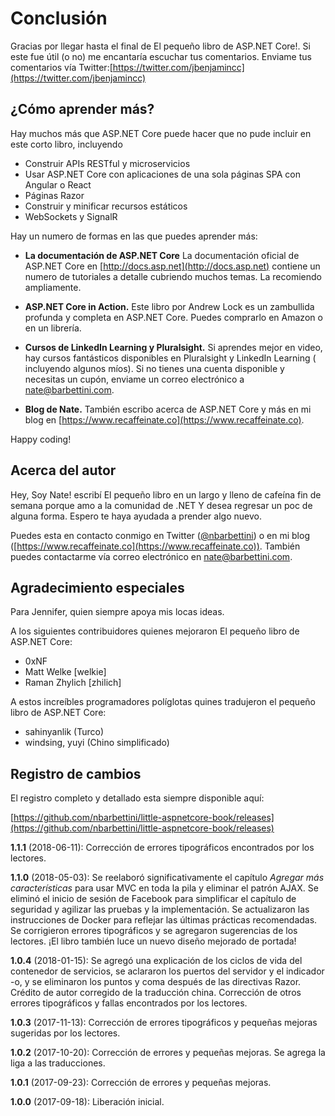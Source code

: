 # Conclusión

Gracias por llegar hasta el final de El pequeño libro de ASP.NET Core!. Si este fue útil (o no) me encantaría escuchar tus comentarios. Enviame tus comentarios vía Twitter:[https://twitter.com/jbenjamincc](https://twitter.com/jbenjamincc)

## ¿Cómo aprender más?

Hay muchos más que ASP.NET Core puede hacer que no pude incluir en este corto libro, incluyendo

* Construir APIs RESTful y microservicios
* Usar ASP.NET Core con aplicaciones de una sola páginas SPA con Angular o React
* Páginas Razor
* Construir y minificar recursos estáticos
* WebSockets y SignalR

Hay un numero de formas en las que puedes aprender más:

* **La documentación de ASP.NET Core** La documentación oficial de ASP.NET Core en [http://docs.asp.net](http://docs.asp.net) contiene un numero de tutoriales a detalle cubriendo muchos temas. La recomiendo ampliamente.

* **ASP.NET Core in Action.** Este libro por Andrew Lock es un zambullida profunda y completa en ASP.NET Core. Puedes comprarlo en Amazon o en un librería.

* **Cursos de LinkedIn Learning y Pluralsight.** Si aprendes mejor en video, hay cursos fantásticos disponibles en Pluralsight y LinkedIn Learning ( incluyendo algunos míos). Si no tienes una cuenta disponible y necesitas un cupón, enviame un correo electrónico a nate@barbettini.com.

* **Blog de Nate.** También escribo acerca de ASP.NET Core y más en mi blog en [https://www.recaffeinate.co](https://www.recaffeinate.co).

Happy coding!

## Acerca del autor

Hey, Soy Nate! escribí El pequeño libro en un largo y lleno de cafeína fin de semana porque amo a la comunidad de .NET Y desea regresar un poc de alguna forma. Espero te haya ayudada a prender algo nuevo.

Puedes esta en contacto conmigo en Twitter ([@nbarbettini](https://twitter.com/nbarbettini)) o en mi blog ([https://www.recaffeinate.co](https://www.recaffeinate.co)). También puedes contactarme vía correo electrónico en nate@barbettini.com.

## Agradecimiento especiales

Para Jennifer, quien siempre apoya mis locas ideas.

A los siguientes contribuidores quienes mejoraron El pequeño libro de ASP.NET Core:

* 0xNF
* Matt Welke [welkie]
* Raman Zhylich [zhilich]

A estos increíbles programadores políglotas quines tradujeron el pequeño libro de ASP.NET Core:

* sahinyanlik (Turco)
* windsing, yuyi (Chino simplificado)

## Registro de cambios

El registro completo y detallado esta siempre disponible aquí:

[https://github.com/nbarbettini/little-aspnetcore-book/releases](https://github.com/nbarbettini/little-aspnetcore-book/releases)

**1.1.1** (2018-06-11): Corrección de errores tipográficos encontrados por los lectores.

**1.1.0** (2018-05-03): Se reelaboró ​​significativamente el capítulo _Agregar más características_ para usar MVC en toda la pila y eliminar el patrón AJAX. Se eliminó el inicio de sesión de Facebook para simplificar el capítulo de seguridad y agilizar las pruebas y la implementación. Se actualizaron las instrucciones de Docker para reflejar las últimas prácticas recomendadas. Se corrigieron errores tipográficos y se agregaron sugerencias de los lectores. ¡El libro también luce un nuevo diseño mejorado de portada!

**1.0.4** (2018-01-15): Se agregó una explicación de los ciclos de vida del contenedor de servicios, se aclararon los puertos del servidor y el indicador -o, y se eliminaron los puntos y coma después de las directivas Razor. Crédito de autor corregido de la traducción china. Corrección de otros errores tipográficos y fallas encontrados por los lectores.

**1.0.3** (2017-11-13): Corrección de errores tipográficos y pequeñas mejoras sugeridas por los lectores.

**1.0.2** (2017-10-20): Corrección de errores y pequeñas mejoras. Se agrega la liga a las traducciones.

**1.0.1** (2017-09-23): Corrección de errores y pequeñas mejoras.

**1.0.0** (2017-09-18): Liberación inicial.
